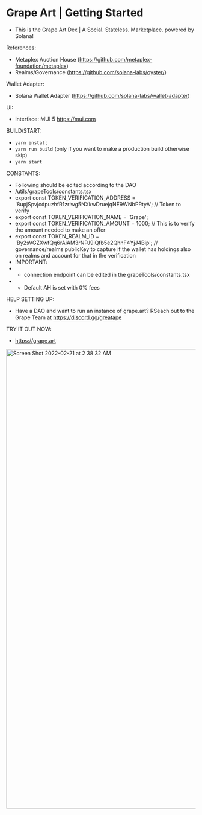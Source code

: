 # Grape Art | Getting Started 

- This is the Grape Art Dex | A Social. Stateless. Marketplace. powered by Solana!

References:
- Metaplex Auction House (https://github.com/metaplex-foundation/metaplex)
- Realms/Governance (https://github.com/solana-labs/oyster/)

Wallet Adapter:
- Solana Wallet Adapter (https://github.com/solana-labs/wallet-adapter)

UI:
- Interface: MUI 5 https://mui.com

BUILD/START:
- `yarn install`
- `yarn run build` (only if you want to make a production build otherwise skip)
- `yarn start`

CONSTANTS: 
- Following should be edited according to the DAO
-   /utils/grapeTools/constants.tsx
-   export const TOKEN_VERIFICATION_ADDRESS = '8upjSpvjcdpuzhfR1zriwg5NXkwDruejqNE9WNbPRtyA'; // Token to verify
-   export const TOKEN_VERIFICATION_NAME = 'Grape'; 
-   export const TOKEN_VERIFICATION_AMOUNT = 1000; // This is to verify the amount needed to make an offer
-   export const TOKEN_REALM_ID = 'By2sVGZXwfQq6rAiAM3rNPJ9iQfb5e2QhnF4YjJ4Bip'; // governance/realms publicKey to capture if the wallet has holdings also on realms and account for that in the verification
-   IMPORTANT:
-   * connection endpoint can be edited in the grapeTools/constants.tsx
-   * Default AH is set with 0% fees


HELP SETTING UP:
-   Have a DAO and want to run an instance of grape.art? RSeach out to the Grape Team at https://discord.gg/greatape

TRY IT OUT NOW:
- https://grape.art


<img width="1219" alt="Screen Shot 2022-02-21 at 2 38 32 AM" src="https://user-images.githubusercontent.com/13381905/154965216-e03620b9-d783-4f7d-9b55-c4e21ec90879.png">
